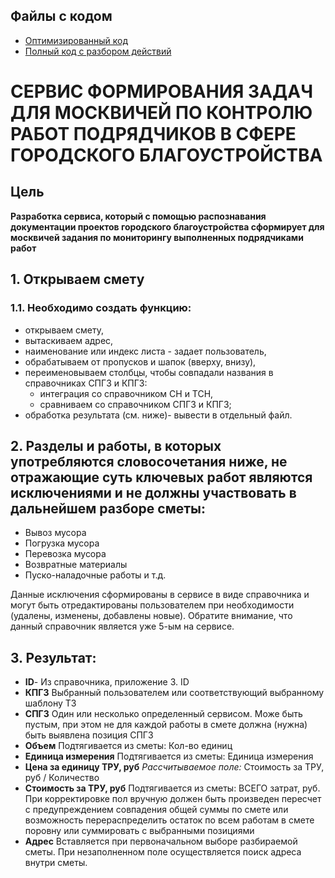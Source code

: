 ## Файлы с кодом
- [Оптимизированный код](https://github.com/Liliyanr/OtherProjects/blob/main/LDT_Hack/liderIT_Statura_11.ipynb)
- [Полный код с разбором действий](https://github.com/Liliyanr/OtherProjects/blob/main/LDT_Hack/liderIT_Statura_9.ipynb)

# СЕРВИС ФОРМИРОВАНИЯ ЗАДАЧ ДЛЯ МОСКВИЧЕЙ ПО КОНТРОЛЮ РАБОТ ПОДРЯДЧИКОВ В СФЕРЕ ГОРОДСКОГО БЛАГОУСТРОЙСТВА
## Цель
**Разработка сервиса, который с помощью распознавания документации проектов городского благоустройства сформирует для москвичей задания по мониторингу выполненных подрядчиками работ**
## 1. Открываем смету
### 1.1. Необходимо создать функцию:
- открываем смету,
- вытаскиваем адрес,
- наименование или индекс листа - задает пользователь,
- обрабатываем от пропусков и шапок (вверху, внизу),
- переименовываем столбцы, чтобы совпадали названия в справочниках СПГЗ и КПГЗ:
    - интеграция со справочником СН и ТСН,
    - сравниваем со справочником СПГЗ и КПГЗ;
- обработка результата (см. ниже)- вывести в отдельный файл. 
## 2. Разделы и работы, в которых употребляются словосочетания ниже, не отражающие суть ключевых работ являются исключениями и не должны участвовать в дальнейшем разборе сметы: 
- Вывоз мусора 
- Погрузка мусора 
- Перевозка мусора 
- Возвратные материалы 
- Пуско-наладочные работы и т.д. 

Данные исключения сформированы в сервисе в виде справочника и могут быть отредактированы пользователем при необходимости (удалены, изменены, добавлены новые). Обратите внимание, что данный справочник является уже 5-ым на сервисе.
## 3. Результат:
- **ID**-  Из справочника, приложение 3. ID
- **КПГЗ** Выбранный пользователем или соответствующий выбранному шаблону ТЗ
- **СПГЗ** Один или несколько определенный сервисом. Може быть пустым, при этом не для каждой работы в смете должна (нужна) быть выявлена позиция СПГЗ
- **Объем** Подтягивается из сметы: Кол-во единиц
- **Единица измерения** Подтягивается из сметы: Единица измерения
- **Цена за единицу ТРУ, руб** *Рассчитываемое поле:* Стоимость за ТРУ, руб / Количество
- **Стоимость за ТРУ, руб** Подтягивается из сметы: ВСЕГО затрат, руб. При корректировке пол вручную должен быть произведен пересчет с предупреждением совпадения общей суммы по смете или возможность перераспределить остаток по всем работам в смете поровну или суммировать с выбранными позициями
- **Адрес** Вставляется при первоначальном выборе разбираемой сметы. При незаполненном поле осуществляется поиск адреса внутри сметы.
